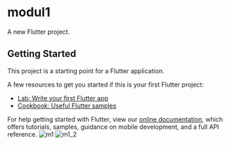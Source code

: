 # modul1

A new Flutter project.

## Getting Started

This project is a starting point for a Flutter application.

A few resources to get you started if this is your first Flutter project:

- [Lab: Write your first Flutter app](https://flutter.dev/docs/get-started/codelab)
- [Cookbook: Useful Flutter samples](https://flutter.dev/docs/cookbook)

For help getting started with Flutter, view our
[online documentation](https://flutter.dev/docs), which offers tutorials,
samples, guidance on mobile development, and a full API reference.
![m1](https://user-images.githubusercontent.com/67048687/157674656-a5293211-822e-4712-b433-615c46a098af.PNG)
![m1_2](https://user-images.githubusercontent.com/67048687/157674674-e14a4a67-2aed-4e67-8867-c04a4bd7c483.PNG)

